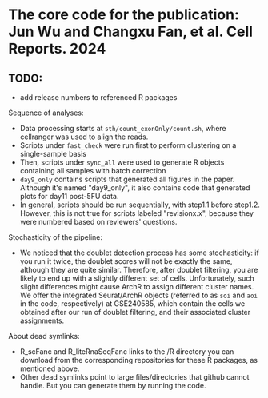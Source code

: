 # The core code for the publication: Jun Wu and Changxu Fan, et al. Cell Reports. 2024
## TODO:
* add release numbers to referenced R packages

Sequence of analyses:
* Data processing starts at `sth/count_exonOnly/count.sh`, where cellranger was used to align the reads.
* Scripts under `fast_check` were run first to perform clustering on a single-sample basis
* Then, scripts under `sync_all` were used to generate R objects containing all samples with batch correction
* `day9_only` contains scripts that generated all figures in the paper. Although it's named "day9_only", it also contains code that generated plots for day11 post-5FU data.
* In general, scripts should be run sequentially, with step1.1 before step1.2. However, this is not true for scripts labeled "revisionx.x", because they were numbered based on reviewers' questions.

Stochasticity of the pipeline:
* We noticed that the doublet detection process has some stochasticity: if you run it twice, the doublet scores will not be exactly the same, although they are quite similar. Therefore, after doublet filtering, you are likely to end up with a slightly different set of cells. Unfortunately, such slight differences might cause ArchR to assign different cluster names. We offer the integrated Seurat/ArchR objects (referred to as `soi` and `aoi` in the code, respectively) at GSE240585, which contain the cells we obtained after our run of doublet filtering, and their associated cluster assignments.

About dead symlinks:
* R_scFanc and R_liteRnaSeqFanc links to the /R directory you can download from the corresponding repositories for these R packages, as mentioned above.
* Other dead symlinks point to large files/directories that github cannot handle. But you can generate them by running the code.
  
